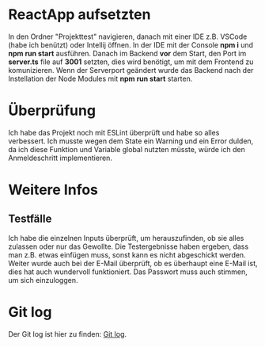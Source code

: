 # ReactApp aufsetzten

In den Ordner "Projekttest" navigieren, danach mit einer IDE z.B. VSCode (habe ich benützt) oder Intellij öffnen.
In der IDE mit der Console **npm i** und **npm run start** ausführen. Danach im Backend **vor** dem Start, den Port im **server.ts** file auf **3001** setzten, dies wird benötigt, um mit dem Frontend zu komunizieren. Wenn der Serverport geändert wurde das Backend nach der Instellation der Node Modules mit **npm run start** starten.

# Überprüfung

Ich habe das Projekt noch mit ESLint überprüft und habe so alles verbessert. Ich musste wegen dem State ein Warning und ein Error dulden, da ich diese Funktion und Variable global nutzten müsste, würde ich den Anmeldeschritt implementieren.

# Weitere Infos

## Testfälle

Ich habe die einzelnen Inputs überprüft, um herauszufinden, ob sie alles zulassen oder nur das Gewollte. Die Testergebnisse haben ergeben, dass man z.B. etwas einfügen muss, sonst kann es nicht abgeschickt werden. Weiter wurde auch bei der E-Mail überprüft, ob es überhaupt eine E-Mail ist, dies hat auch wundervoll funktioniert. Das Passwort muss auch stimmen, um sich einzuloggen.

# Git log

Der Git log ist hier zu finden: [Git log](./git.log).